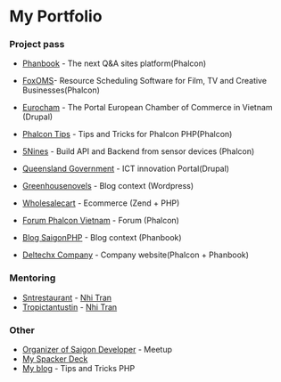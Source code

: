 # My Portfolio

### Project pass

- [Phanbook](http://phanbook.com) - The next Q&A sites platform(Phalcon)

- [FoxOMS](https://www.foxoms.com/)- Resource Scheduling Software for Film, TV and Creative Businesses(Phalcon)

- [Eurocham](http://www.eurochamvn.org/) - The Portal European Chamber of Commerce in Vietnam (Drupal)

- [Phalcon Tips](http://phalcontip.com) - Tips and Tricks for Phalcon PHP(Phalcon)

- [5Nines](http://5nines.co.za/) - Build API and Backend from sensor devices (Phalcon)

- [Queensland Government](https://www.qld.gov.au/) - ICT innovation Portal(Drupal)

- [Greenhousenovels](http://greenhousenovels.com/) - Blog context (Wordpress)

- [Wholesalecart](http://www.wholesale-cart.com/) - Ecommerce (Zend + PHP)

- [Forum Phalcon Vietnam](http://forum.phanbook.com) - Forum (Phalcon)

- [Blog SaigonPHP](http://blog.saigonphp.com) - Blog context (Phanbook)

- [Deltechx Company](http://deltechx.com) - Company website(Phalcon + Phanbook) 


### Mentoring

- [Sntrestaurant](http://sntrestaurant.com) - [Nhi Tran](https://github.com/stackphysics)
- [Tropictantustin](http://tropictantustin.athosdevelopment.com/) - [Nhi Tran](https://github.com/stackphysics)


### Other

- [Organizer of Saigon Developer](http://www.meetup.com/Engineers-Saigon/) - Meetup
- [My Spacker Deck](https://speakerdeck.com/duythien)
- [My blog](http://ama.phanbook.com) - Tips and Tricks PHP
